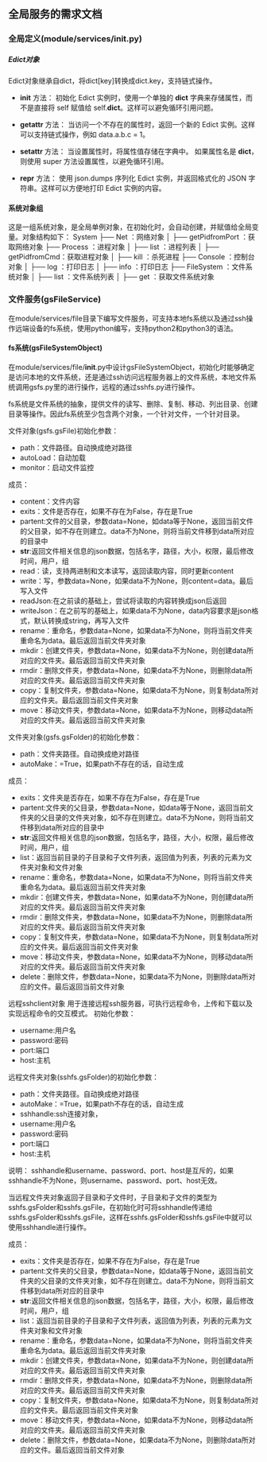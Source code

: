 ## 全局服务的需求文档
### 全局定义(module/services/__init__.py)
##### Edict对象
Edict对象继承自dict，将dict[key]转换成dict.key，支持链式操作。
- __init__ 方法：
初始化 Edict 实例时，使用一个单独的 __dict__ 字典来存储属性，而不是直接将 self 赋值给 self.__dict__。这样可以避免循环引用问题。

- __getattr__ 方法：
当访问一个不存在的属性时，返回一个新的 Edict 实例。这样可以支持链式操作，例如 data.a.b.c = 1。

- __setattr__ 方法：
当设置属性时，将属性值存储在字典中。
如果属性名是 __dict__，则使用 super 方法设置属性，以避免循环引用。

- __repr__ 方法：
使用 json.dumps 序列化 Edict 实例，并返回格式化的 JSON 字符串。这样可以方便地打印 Edict 实例的内容。

#### 系统对象组
这是一组系统对象，是全局单例对象，在初始化时，会自动创建，并赋值给全局变量。对象结构如下：
System
├── Net            ：网络对象
│ ├── getPidfromPort  ：获取网络对象
├── Process        ：进程对象
│ ├── list         ：进程列表
│ ├── getPidfromCmd：获取进程对象
│ ├── kill         ：杀死进程
├── Console        ：控制台对象
│ ├── log          ：打印日志
│ ├── info         ：打印日志
├── FileSystem     ：文件系统对象
│ ├── list         ：文件系统列表
│ ├── get          ：获取文件系统对象


### 文件服务(gsFileService)
在module/services/file目录下编写文件服务，可支持本地fs系统以及通过ssh操作远端设备的fs系统，使用python编写，支持python2和python3的语法。

#### fs系统(gsFileSystemObject)
在module/services/file/__init__.py中设计gsFileSystemObject，初始化时能够确定是访问本地的文件系统，还是通过ssh访问远程服务器上的文件系统，本地文件系统调用gsfs.py里的进行操作，远程的通过sshfs.py进行操作。

fs系统是文件系统的抽象，提供文件的读写、删除、复制、移动、列出目录、创建目录等操作。因此fs系统至少包含两个对象，一个针对文件，一个针对目录。

文件对象(gsfs.gsFile)初始化参数：
- path：文件路径。自动换成绝对路径
- autoLoad：自动加载
- monitor：启动文件监控

成员：
- content：文件内容
- exits：文件是否存在，如果不存在为False，存在是True
- partent:文件的父目录，参数data=None，如data等于None，返回当前文件的父目录，如不存在则建立。data不为None，则将当前文件移到data所对应的目录中
- __str__:返回文件相关信息的json数据，包括名字，路径，大小，权限，最后修改时间，用户，组
- read：读，支持两进制和文本读写，返回读取内容，同时更新content
- write：写，参数data=None，如果data不为None，则content=data。最后写入文件
- readJson:在之前读的基础上，尝试将读取的内容转换成json后返回
- writeJson：在之前写的基础上，如果data不为None，data内容要求是json格式，默认转换成string，再写入文件
- rename：重命名，参数data=None，如果data不为None，则将当前文件夹重命名为data。最后返回当前文件夹对象
- mkdir：创建文件夹，参数data=None，如果data不为None，则创建data所对应的文件夹。最后返回当前文件夹对象
- rmdir：删除文件夹，参数data=None，如果data不为None，则删除data所对应的文件夹。最后返回当前文件夹对象
- copy：复制文件夹，参数data=None，如果data不为None，则复制data所对应的文件夹。最后返回当前文件夹对象
- move：移动文件夹，参数data=None，如果data不为None，则移动data所对应的文件夹。最后返回当前文件夹对象

文件夹对象(gsfs.gsFolder)的初始化参数：
- path：文件夹路径。自动换成绝对路径
- autoMake：=True，如果path不存在的话，自动生成

成员：
- exits：文件夹是否存在，如果不存在为False，存在是True
- partent:文件夹的父目录，参数data=None，如data等于None，返回当前文件夹的父目录的文件夹对象，如不存在则建立。data不为None，则将当前文件移到data所对应的目录中
- __str__:返回文件相关信息的json数据，包括名字，路径，大小，权限，最后修改时间，用户，组
- list：返回当前目录的子目录和子文件列表，返回值为列表，列表的元素为文件夹对象和文件对象
- rename：重命名，参数data=None，如果data不为None，则将当前文件夹重命名为data。最后返回当前文件夹对象
- mkdir：创建文件夹，参数data=None，如果data不为None，则创建data所对应的文件夹。最后返回当前文件夹对象
- rmdir：删除文件夹，参数data=None，如果data不为None，则删除data所对应的文件夹。最后返回当前文件夹对象
- copy：复制文件夹，参数data=None，如果data不为None，则复制data所对应的文件夹。最后返回当前文件夹对象
- move：移动文件夹，参数data=None，如果data不为None，则移动data所对应的文件夹。最后返回当前文件夹对象
- delete：删除文件，参数data=None，如果data不为None，则删除data所对应的文件。最后返回当前文件对象

远程sshclient对象
用于连接远程ssh服务器，可执行远程命令，上传和下载以及实现远程命令的交互模式。
初始化参数：
- username:用户名
- password:密码 
- port:端口
- host:主机

远程文件夹对象(sshfs.gsFolder)的初始化参数：
- path：文件夹路径。自动换成绝对路径
- autoMake：=True，如果path不存在的话，自动生成
- sshhandle:ssh连接对象，
- username:用户名
- password:密码 
- port:端口
- host:主机

说明：
sshhandle和username、password、port、host是互斥的，如果sshhandle不为None，则username、password、port、host无效。

当远程文件夹对象返回子目录和子文件时，子目录和子文件的类型为sshfs.gsFolder和sshfs.gsFile，在初始化时可将sshhandle传递给sshfs.gsFolder和sshfs.gsFile，这样在sshfs.gsFolder和sshfs.gsFile中就可以使用sshhandle进行操作。

成员：
- exits：文件夹是否存在，如果不存在为False，存在是True
- partent:文件夹的父目录，参数data=None，如data等于None，返回当前文件夹的父目录的文件夹对象，如不存在则建立。data不为None，则将当前文件移到data所对应的目录中
- __str__:返回文件相关信息的json数据，包括名字，路径，大小，权限，最后修改时间，用户，组
- list：返回当前目录的子目录和子文件列表，返回值为列表，列表的元素为文件夹对象和文件对象
- rename：重命名，参数data=None，如果data不为None，则将当前文件夹重命名为data。最后返回当前文件夹对象
- mkdir：创建文件夹，参数data=None，如果data不为None，则创建data所对应的文件夹。最后返回当前文件夹对象
- rmdir：删除文件夹，参数data=None，如果data不为None，则删除data所对应的文件夹。最后返回当前文件夹对象
- copy：复制文件夹，参数data=None，如果data不为None，则复制data所对应的文件夹。最后返回当前文件夹对象
- move：移动文件夹，参数data=None，如果data不为None，则移动data所对应的文件夹。最后返回当前文件夹对象
- delete：删除文件，参数data=None，如果data不为None，则删除data所对应的文件。最后返回当前文件对象
